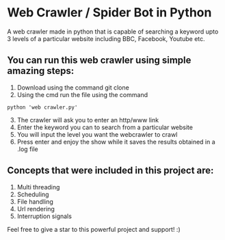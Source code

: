 # Web Crawler / Spider Bot in Python
A web crawler made in python that is capable of searching a keyword upto 3 levels of a particular website including BBC, Facebook, Youtube etc.

## You can run this web crawler using simple amazing steps:
1. Download using the command git clone
2. Using the cmd run the file using the command 
```
python 'web crawler.py'
```
3. The crawler will ask you to enter an http/www link
4. Enter the keyword you can to search from a particular website
5. You will input the level you want the webcrawler to crawl
6. Press enter and enjoy the show while it saves the results obtained in a .log file

## Concepts that were included in this project are:
1. Multi threading
2. Scheduling
3. File handling
4. Url rendering 
5. Interruption signals

Feel free to give a star to this powerful project and support! :)
